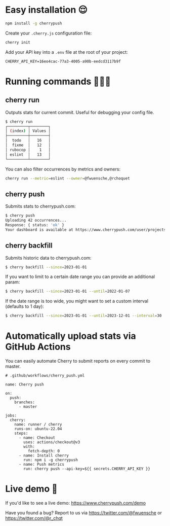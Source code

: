 # Easy installation 😌

```sh
npm install -g cherrypush
```

Create your `.cherry.js` configuration file:

```sh
cherry init
```

Add your API key into a `.env` file at the root of your project:

```env
CHERRY_API_KEY=16eo4cac-77a3-4005-a90b-eedcd3117b9f
```

# Running commands 🏃🏻‍♂️

## cherry run

Outputs stats for current commit. Useful for debugging your config file.

```sh
$ cherry run
┌─────────┬────────┐
│ (index) │ Values │
├─────────┼────────┤
│  todo   │   16   │
│  fixme  │   12   │
│ rubocop │    1   │
│ eslint  │   13   │
└─────────┴────────┘
```

You can also filter occurrences by metrics and owners:

```sh
cherry run --metric=eslint --owner=@fwuensche,@rchoquet
```

## cherry push

Submits stats to cherrypush.com:

```sh
$ cherry push
Uploading 42 occurrences...
Response: { status: 'ok' }
Your dashboard is available at https://www.cherrypush.com/user/projects
```

## cherry backfill

Submits historic data to cherrypush.com:

```sh
$ cherry backfill --since=2023-01-01
```

If you want to limit to a certain date range you can provide an additional param:

```sh
$ cherry backfill --since=2023-01-01 --until=2022-01-07
```

If the date range is too wide, you might want to set a custom interval (defaults to 1 day):

```sh
$ cherry backfill --since=2023-01-01 --until=2023-12-01 --interval=30
```

# Automatically upload stats via GitHub Actions

You can easily automate Cherry to submit reports on every commit to master.

```
# .github/workflows/cherry_push.yml

name: Cherry push

on:
  push:
    branches:
      - master

jobs:
  cherry:
    name: runner / cherry
    runs-on: ubuntu-22.04
    steps:
      - name: Checkout
        uses: actions/checkout@v3
        with:
          fetch-depth: 0
      - name: Install cherry
        run: npm i -g cherrypush
      - name: Push metrics
        run: cherry push --api-key=${{ secrets.CHERRY_API_KEY }}
```

# Live demo 🔴

If you'd like to see a live demo: https://www.cherrypush.com/demo

Have you found a bug? Report to us via https://twitter.com/@fwuensche or https://twitter.com/@r_chqt
